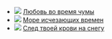 * ![](/books/prose_contemporary/Габриэль%20Гарсия%20Маркес/Любовь%20во%20время%20чумы.jpg) [Любовь во время чумы](/books/prose_contemporary/Габриэль%20Гарсия%20Маркес/Любовь%20во%20время%20чумы)
* ![](/books/prose_contemporary/Габриэль%20Гарсия%20Маркес/Море%20исчезающих%20времен.jpg) [Море исчезающих времен](/books/prose_contemporary/Габриэль%20Гарсия%20Маркес/Море%20исчезающих%20времен)
* ![](/books/prose_contemporary/Габриэль%20Гарсия%20Маркес/След%20твоей%20крови%20на%20снегу.jpg) [След твоей крови на снегу](/books/prose_contemporary/Габриэль%20Гарсия%20Маркес/След%20твоей%20крови%20на%20снегу)
